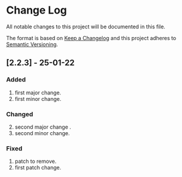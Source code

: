 # Change Log
All notable changes to this project will be documented in this file.

The format is based on [Keep a Changelog](http://keepachangelog.com/)
and this project adheres to [Semantic Versioning](http://semver.org/).

## [2.2.3] - 25-01-22
### Added
1. first major change.
1. first minor change.
### Changed
2. second major change .
2. second minor change.
### Fixed
1. patch to remove.
1. first patch change.

